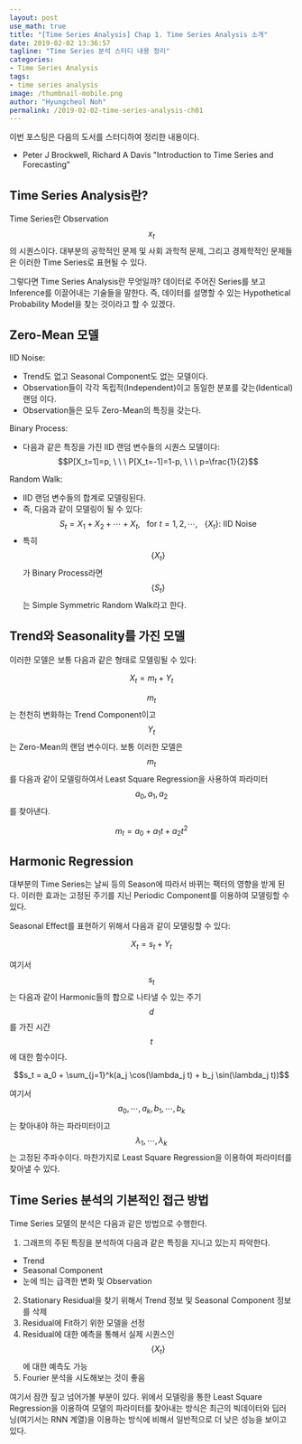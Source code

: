 ```yaml
---
layout: post
use_math: true
title: "[Time Series Analysis] Chap 1. Time Series Analysis 소개"
date: 2019-02-02 13:36:57
tagline: "Time Series 분석 스터디 내용 정리"
categories:
- Time Series Analysis
tags:
- time series analysis
image: /thumbnail-mobile.png
author: "Hyungcheol Noh"
permalink: /2019-02-02-time-series-analysis-ch01
---
```


이번 포스팅은 다음의 도서를 스터디하여 정리한 내용이다.
- Peter J Brockwell, Richard A Davis "Introduction to Time Series and Forecasting"

## Time Series Analysis란?
Time Series란 Observation $$x_t$$의 시퀀스이다. 대부분의 공학적인 문제 및 사회 과학적 문제, 그리고 경제학적인 문제들은 이러한 Time Series로 표현될 수 있다.

그렇다면 Time Series Analysis란 무엇일까? 데이터로 주어진 Series를 보고 Inference를 이끌어내는 기술들을 말한다. 즉, 데이터를 설명할 수 있는 Hypothetical Probability Model을 찾는 것이라고 할 수 있겠다.

## Zero-Mean 모델
IID Noise:
- Trend도 없고 Seasonal Component도 없는 모델이다.
- Observation들이 각각 독립적(Independent)이고 동일한 분포를 갖는(Identical) 랜덤 이다.
- Observation들은 모두 Zero-Mean의 특징을 갖는다.

Binary Process:
- 다음과 같은 특징을 가진 IID 랜덤 변수들의 시퀀스 모델이다: $$P[X_t=1]=p, \ \ \ P[X_t=-1]=1-p, \ \ \ p=\frac{1}{2}$$

Random Walk:
- IID 랜덤 변수들의 합계로 모델링된다.
- 즉, 다음과 같이 모델링이 될 수 있다: $$S_t = X_1+X_2+\cdots + X_t, \ \ \ \text{for} \ t=1,2,\cdots, \ \ \ \{X_t\}: \ \text{IID Noise}$$
- 특히 $$\{X_t\}$$가 Binary Process라면 $$\{S_t\}$$는 Simple Symmetric Random Walk라고 한다.

## Trend와 Seasonality를 가진 모델
이러한 모델은 보통 다음과 같은 형태로 모델링될 수 있다:

$$X_t = m_t + Y_t$$

$$m_t$$는 천천히 변화하는 Trend Component이고 $$Y_t$$는 Zero-Mean의 랜덤 변수이다. 보통 이러한 모델은 $$m_t$$를 다음과 같이 모델링하여서 Least Square Regression을 사용하여 파라미터 $$a_0, a_1, a_2$$를 찾아낸다.

$$m_t = a_0 + a_1t + a_2t^2$$

## Harmonic Regression
대부분의 Time Series는 날씨 등의 Season에 따라서 바뀌는 팩터의 영향을 받게 된다. 이러한 효과는 고정된 주기를 지닌 Periodic Component를 이용하여 모델링할 수 있다.

Seasonal Effect를 표현하기 위해서 다음과 같이 모델링할 수 있다:

$$X_t = s_t + Y_t$$

여기서 $$s_t$$는 다음과 같이 Harmonic들의 합으로 나타낼 수 있는 주기 $$d$$를 가진 시간 $$t$$에 대한 함수이다.

$$s_t = a_0 + \sum_{j=1}^k(a_j \cos(\lambda_j t) + b_j \sin(\lambda_j t))$$

여기서 $$a_0,\cdots, a_k, b_1,\cdots, b_k$$는 찾아내야 하는 파라미터이고 $$\lambda_1,\cdots, \lambda_k$$는 고정된 주파수이다. 마찬가지로 Least Square Regression을 이용하여 파라미터를 찾아낼 수 있다.

## Time Series 분석의 기본적인 접근 방법
Time Series 모델의 분석은 다음과 같은 방법으로 수행한다.
1. 그래프의 주된 특징을 분석하여 다음과 같은 특징을 지니고 있는지 파악한다.
  - Trend
  - Seasonal Component
  - 눈에 띄는 급격한 변화 및 Observation
2. Stationary Residual을 찾기 위해서 Trend 정보 및 Seasonal Component 정보를 삭제
3. Residual에 Fit하기 위한 모델을 선정
4. Residual에 대한 예측을 통해서 실제 시퀀스인 $$\{X_t\}$$에 대한 예측도 가능
5. Fourier 분석을 시도해보는 것이 좋음

여기서 잠깐 짚고 넘어가볼 부분이 있다. 위에서 모델링을 통한 Least Square Regression을 이용하여 모델의 파라미터를 찾아내는 방식은 최근의 빅데이터와 딥러닝(여기서는 RNN 계열)을 이용하는 방식에 비해서 일반적으로 더 낮은 성능을 보이고 있다.







